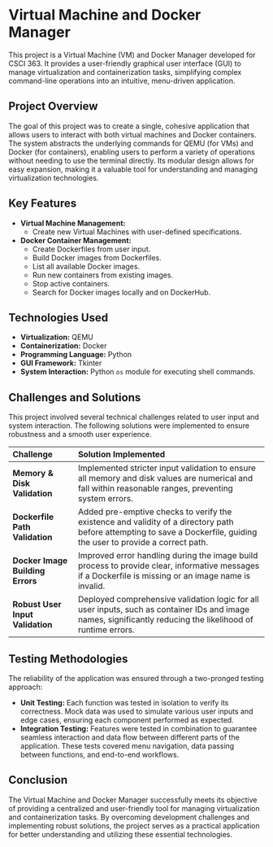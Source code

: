 # Virtual Machine and Docker Manager

This project is a Virtual Machine (VM) and Docker Manager developed for CSCI 363. It provides a user-friendly graphical user interface (GUI) to manage virtualization and containerization tasks, simplifying complex command-line operations into an intuitive, menu-driven application.

## Project Overview

The goal of this project was to create a single, cohesive application that allows users to interact with both virtual machines and Docker containers. The system abstracts the underlying commands for QEMU (for VMs) and Docker (for containers), enabling users to perform a variety of operations without needing to use the terminal directly. Its modular design allows for easy expansion, making it a valuable tool for understanding and managing virtualization technologies.

## Key Features

*   **Virtual Machine Management:**
    *   Create new Virtual Machines with user-defined specifications.
*   **Docker Container Management:**
    *   Create Dockerfiles from user input.
    *   Build Docker images from Dockerfiles.
    *   List all available Docker images.
    *   Run new containers from existing images.
    *   Stop active containers.
    *   Search for Docker images locally and on DockerHub.

## Technologies Used

*   **Virtualization:** QEMU
*   **Containerization:** Docker
*   **Programming Language:** Python
*   **GUI Framework:** Tkinter
*   **System Interaction:** Python `os` module for executing shell commands.

## Challenges and Solutions

This project involved several technical challenges related to user input and system interaction. The following solutions were implemented to ensure robustness and a smooth user experience.

| Challenge | Solution Implemented |
| :--- | :--- |
| **Memory & Disk Validation** | Implemented stricter input validation to ensure all memory and disk values are numerical and fall within reasonable ranges, preventing system errors. |
| **Dockerfile Path Validation** | Added pre-emptive checks to verify the existence and validity of a directory path before attempting to save a Dockerfile, guiding the user to provide a correct path. |
| **Docker Image Building Errors** | Improved error handling during the image build process to provide clear, informative messages if a Dockerfile is missing or an image name is invalid. |
| **Robust User Input Validation** | Deployed comprehensive validation logic for all user inputs, such as container IDs and image names, significantly reducing the likelihood of runtime errors. |

## Testing Methodologies

The reliability of the application was ensured through a two-pronged testing approach:

*   **Unit Testing:** Each function was tested in isolation to verify its correctness. Mock data was used to simulate various user inputs and edge cases, ensuring each component performed as expected.
*   **Integration Testing:** Features were tested in combination to guarantee seamless interaction and data flow between different parts of the application. These tests covered menu navigation, data passing between functions, and end-to-end workflows.

## Conclusion

The Virtual Machine and Docker Manager successfully meets its objective of providing a centralized and user-friendly tool for managing virtualization and containerization tasks. By overcoming development challenges and implementing robust solutions, the project serves as a practical application for better understanding and utilizing these essential technologies.
